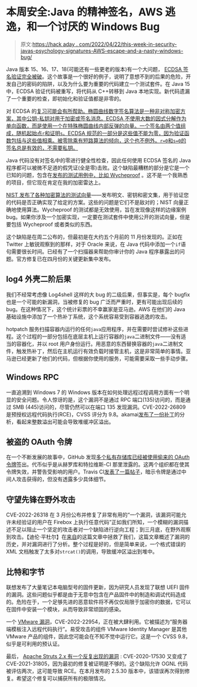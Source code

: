 # 本周安全:Java 的精神签名，AWS 逃逸，和一个讨厌的 Windows Bug

> 原文:[https://hack aday . com/2022/04/22/this-week-in-security-javas-psychology-signatures-AWS-escape-and-a-nasty-windows-bug/](https://hackaday.com/2022/04/22/this-week-in-security-javas-psychic-signatures-aws-escape-and-a-nasty-windows-bug/)

Java 版本 15、16、17、18(可能还有一些更老的版本)有一个大问题， [ECDSA 签名验证完全被破](https://neilmadden.blog/2022/04/19/psychic-signatures-in-java/)。这个故事是一个很好的例子，说明了意想不到的后果的危险，开发自己的密码的陷阱，以及为什么要为重要的代码建立一个测试套件。在 Java 15 中，ECDSA 验证代码被重写，将代码从 C++转移到 Java 本地实现。新代码遗漏了一个重要的检查，即初始化和验证值都是非零的。

对 ECDSA 的[复习可能会有所帮助。椭圆曲线数字签名算法是一种非对称加密方案，其中公钥-私钥对用于加密或签名消息。ECDSA 不使用大数的因式分解作为单向函数，而是使用一个在特殊椭圆曲线内部反弹的向量。一个签名由两个值组成，随机起始点`r`和证明`s`。ECDSA 规范的一部分是这些值不能为零，因为验证函数包括与这些值相乘。被零除乘有短路算法的倾向，这个也不例外。`r=0`和`s=0`的签名总是有效的，不需要私钥。](https://blog.cloudflare.com/a-relatively-easy-to-understand-primer-on-elliptic-curve-cryptography/)

Java 代码没有对签名中的零进行健全性检查，因此任何使用 ECDSA 签名的 Java 程序都可以被微不足道的假凭证(全是零)击败。这个缺陷最糟糕的部分是它是一个已知的问题，包含在[发布的测试用例中，比如 Wycheproof](https://github.com/google/wycheproof) 。这不是一个我熟悉的项目，但它现在肯定在我的加密雷达上。

[NIST 发布了各种加密算法的测试向量](https://csrc.nist.gov/projects/cryptographic-algorithm-validation-program/block-ciphers)——发布明文、密钥和密文集，用于验证您的代码是否正确实现了给定的方案。这些的问题是它们不是敌对的；NIST 向量正确地使用算法。Wycheproof 的测试都是无效使用，旨在发现像这样的边缘案例 bug。如果你涉及一个加密实现，一定要在测试套件中使用公开的测试向量，但是要包括 Wycheproof 或者类似的东西。

这个缺陷是在周二公布的，但最初是在大约五个月前的 11 月份发现的。正如在 Twitter 上敏锐观察到的那样，对于 Oracle 来说，在 Java 代码中添加一个`if`语句需要很长时间。已经有了一个扫描器来帮助你审计你的 Java 程序暴露出的问题。官方修复已在四月份的关键更新集中发布。

## log4 外壳二阶后果

我们不经常考虑像 Log4shell 这样的大 bug 的二级后果，但事实是，每个 bugfix 也是一个可能的新漏洞，当被修复的 bug 广泛而严重时，更有可能出现后续的 bug。在这种情况下，这个统计彩票的不幸赢家是亚马逊。AWS 在他们的 Java 基础设施中添加了一个热补丁系统，这个系统容易受到容器逃逸的攻击。

hotpatch 服务扫描容器内运行的任何`java`应用程序，并在需要时尝试修补这些进程。这个过程的一部分包括在底层主机上运行容器的`java`二进制文件——没有适当的容器化，并以 root 用户身份运行。用恶意的东西替换容器的`java`二进制文件，触发热补丁，然后在主机运行有效负载时接管主机，这是非常简单的事情。亚马逊已经更新了他们的代码，但根据你使用的服务，可能需要采取一些手动步骤。

## Windows RPC

一直追溯到 Windows 7 的 Windows 版本在如何处理远程过程调用方面有一个明显的安全问题。令人惊讶的是，这个漏洞不是通过 RPC 端口(135)访问的，而是通过 SMB (445)访问的，尽管仍然可以在端口 135 发现漏洞。CVE-2022-26809 是预授权远程代码执行(RCE)，CVSS 评分为 9.8。akamai[发布了一份补丁](https://www.akamai.com/blog/security/critical-remote-code-execution-vulnerabilities-windows-rpc-runtime)的分析，看起来整数溢出可能会导致堆缓冲区溢出。

## 被盗的 OAuth 令牌

在一个不断发展的故事中，GitHub 发现[多个私有存储库已经被使用偷来的 OAuth 令牌](https://github.blog/2022-04-15-security-alert-stolen-oauth-user-tokens/)签出。代币似乎是从赫罗库和特拉维斯-CI 那里泄露的。这两个组织都在使其令牌失效，并警告受影响的用户。Travis CI[发表了一篇帖子](https://blog.travis-ci.com/2022-04-17-securitybulletin)，暗示令牌是通过中间人攻击获得的，但没有透露多少具体细节。

## 守望先锋在野外攻击

CVE-2022-26318 在 3 月份公布并修复了非常有用的“一个漏洞，该漏洞可能允许未经验证的用户在 Firebox 上执行任意代码”正如我们所知，一个模糊的漏洞描述不足以阻止一个坚定的攻击者对一个缺陷进行逆向工程；到三月底，在野外观察到攻击。【迪伦·平杜尔】在[来自](https://blog.assetnote.io/2022/04/13/watchguard-firebox-rce/)的这篇文章中拯救了我们，这篇文章概述了漏洞的历史，并对漏洞进行了分析。整个过程是好的，但是简单来说，一个格式错误的 XML 文档触发了太多对`strcat()`的调用，导致缓冲区溢出到堆中。

## 比特和字节

联想发布了大量笔记本电脑型号的固件更新，因为研究人员发现了联想 UEFI 固件的漏洞。这些问题似乎都是由于无意中包含在产品固件中的制造和调试代码造成的。危险在于，一个足够先进的恶意软件将不再仅仅局限于加密你的数据，它可以在固件中安装一个模块，从而导致非常顽固的感染。

一个 [VMware 漏洞](https://www.vmware.com/security/advisories/VMSA-2022-0011.html)，CVE-2022-22954，正在被大肆利用。它被描述为“服务器端模板注入远程代码执行”。易受攻击的组件 VMware Identity Manager 是其他 VMware 产品的组件，因此您可能会在不知不觉中运行它。这是一个 CVSS 9.8，似乎是可利用的预认证。

最后， [Apache Struts 2.x 有一个反复出现的漏洞](https://cwiki.apache.org/confluence/display/WW/S2-062) : CVE-2020-17530 又变成了 CVE-2021-31805，因为最初的修复被证明是不够的。这个缺陷允许 OGNL 代码被评估两次，这可能导致 RCE。在本月发布的 2.5.30 版本中，该错误再次得到修复。希望这个修复可以捕获所有的极限情况。